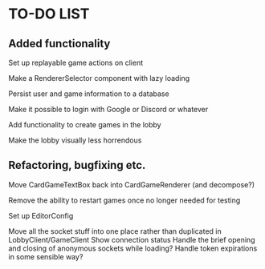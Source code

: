 TO-DO LIST
==========

Added functionality
-------------------

Set up replayable game actions on client

Make a RendererSelector component with lazy loading

Persist user and game information to a database

Make it possible to login with Google or Discord or whatever

Add functionality to create games in the lobby

Make the lobby visually less horrendous


Refactoring, bugfixing etc.
----------------

Move CardGameTextBox back into CardGameRenderer (and decompose?)

Remove the ability to restart games once no longer needed for testing

Set up EditorConfig

Move all the socket stuff into one place rather than duplicated in LobbyClient/GameClient
Show connection status
Handle the brief opening and closing of anonymous sockets while loading?
Handle token expirations in some sensible way?